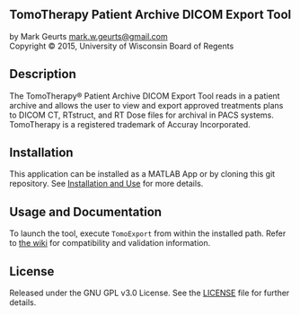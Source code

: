 ## TomoTherapy Patient Archive DICOM Export Tool

by Mark Geurts <mark.w.geurts@gmail.com>
<br>Copyright &copy; 2015, University of Wisconsin Board of Regents

## Description

The TomoTherapy&reg; Patient Archive DICOM Export Tool reads in a patient archive and allows the user to view and export approved treatments plans to DICOM CT, RTstruct, and RT Dose files for archival in PACS systems.  TomoTherapy is a registered trademark of Accuray Incorporated.

## Installation

This application can be installed as a MATLAB App or by cloning this git repository.  See [Installation and Use](../../wiki/Installation-and-Use) for more details.

## Usage and Documentation

To launch the tool, execute `TomoExport` from within the installed path.  Refer to [the wiki](../../wiki/) for compatibility and validation information.

## License

Released under the GNU GPL v3.0 License.  See the [LICENSE](LICENSE) file for further details.
